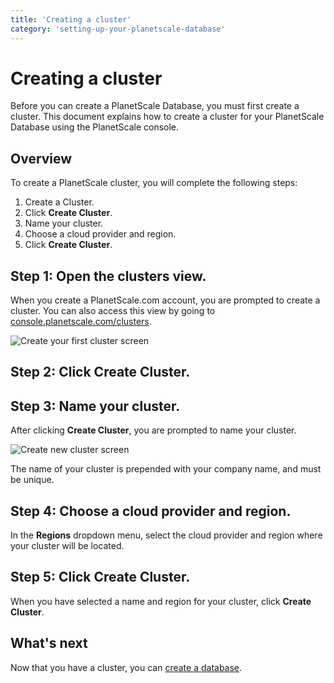 ```yaml
---
title: 'Creating a cluster'
category: 'setting-up-your-planetscale-database'
---
```


# Creating a cluster

Before you can create a PlanetScale Database, you must first create a cluster.
This document explains how to create a cluster for your PlanetScale Database using the PlanetScale console.

## Overview

To create a PlanetScale cluster, you will complete the following steps:

1. Create a Cluster.
1. Click **Create Cluster**.
1. Name your cluster.
1. Choose a cloud provider and region.
1. Click **Create Cluster**.

## Step 1: Open the clusters view.


When you create a PlanetScale.com account, you are prompted to create a cluster. You can also access this view by going to [console.planetscale.com/clusters](https://console.planetscale.com/clusters).

![Create your first cluster screen](/img/docs/create-your-first-cluster.png)

## Step 2: Click **Create Cluster**.

## Step 3: Name your cluster.

After clicking **Create Cluster**, you are prompted to name your cluster.

![Create new cluster screen](/img/docs/create-new-cluster.png)

The name of your cluster is prepended with your company name, and must be unique.

## Step 4: Choose a cloud provider and region.

In the **Regions** dropdown menu, select the cloud provider and region where your cluster will be located.

## Step 5: Click **Create Cluster**.

When you have selected a name and region for your cluster, click **Create Cluster**.

## What's next

Now that you have a cluster, you can [create a database](creating-database).
